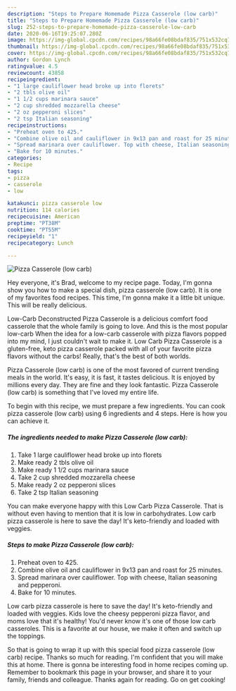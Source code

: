 ```yaml
---
description: "Steps to Prepare Homemade Pizza Casserole (low carb)"
title: "Steps to Prepare Homemade Pizza Casserole (low carb)"
slug: 252-steps-to-prepare-homemade-pizza-casserole-low-carb
date: 2020-06-16T19:25:07.280Z
image: https://img-global.cpcdn.com/recipes/98a66fe08bdaf835/751x532cq70/pizza-casserole-low-carb-recipe-main-photo.jpg
thumbnail: https://img-global.cpcdn.com/recipes/98a66fe08bdaf835/751x532cq70/pizza-casserole-low-carb-recipe-main-photo.jpg
cover: https://img-global.cpcdn.com/recipes/98a66fe08bdaf835/751x532cq70/pizza-casserole-low-carb-recipe-main-photo.jpg
author: Gordon Lynch
ratingvalue: 4.5
reviewcount: 43858
recipeingredient:
- "1 large cauliflower head broke up into florets"
- "2 tbls olive oil"
- "1 1/2 cups marinara sauce"
- "2 cup shredded mozzarella cheese"
- "2 oz pepperoni slices"
- "2 tsp Italian seasoning"
recipeinstructions:
- "Preheat oven to 425."
- "Combine olive oil and cauliflower in 9x13 pan and roast for 25 minutes."
- "Spread marinara over cauliflower. Top with cheese, Italian seasoning and pepperoni."
- "Bake for 10 minutes."
categories:
- Recipe
tags:
- pizza
- casserole
- low

katakunci: pizza casserole low 
nutrition: 114 calories
recipecuisine: American
preptime: "PT38M"
cooktime: "PT55M"
recipeyield: "1"
recipecategory: Lunch

---
```



![Pizza Casserole (low carb)](https://img-global.cpcdn.com/recipes/98a66fe08bdaf835/751x532cq70/pizza-casserole-low-carb-recipe-main-photo.jpg)

Hey everyone, it's Brad, welcome to my recipe page. Today, I'm gonna show you how to make a special dish, pizza casserole (low carb). It is one of my favorites food recipes. This time, I'm gonna make it a little bit unique. This will be really delicious.

Low-Carb Deconstructed Pizza Casserole is a delicious comfort food casserole that the whole family is going to love. And this is the most popular low-carb When the idea for a low-carb casserole with pizza flavors popped into my mind, I just couldn&#39;t wait to make it. Low Carb Pizza Casserole is a gluten-free, keto pizza casserole packed with all of your favorite pizza flavors without the carbs! Really, that&#39;s the best of both worlds.

Pizza Casserole (low carb) is one of the most favored of current trending meals in the world. It's easy, it is fast, it tastes delicious. It is enjoyed by millions every day. They are fine and they look fantastic. Pizza Casserole (low carb) is something that I've loved my entire life.


To begin with this recipe, we must prepare a few ingredients. You can cook pizza casserole (low carb) using 6 ingredients and 4 steps. Here is how you can achieve it.

<!--inarticleads1-->

##### The ingredients needed to make Pizza Casserole (low carb):

1. Take 1 large cauliflower head broke up into florets
1. Make ready 2 tbls olive oil
1. Make ready 1 1/2 cups marinara sauce
1. Take 2 cup shredded mozzarella cheese
1. Make ready 2 oz pepperoni slices
1. Take 2 tsp Italian seasoning


You can make everyone happy with this Low Carb Pizza Casserole. That is without even having to mention that it is low in carbohydrates. Low carb pizza casserole is here to save the day! It&#39;s keto-friendly and loaded with veggies. 

<!--inarticleads2-->

##### Steps to make Pizza Casserole (low carb):

1. Preheat oven to 425.
1. Combine olive oil and cauliflower in 9x13 pan and roast for 25 minutes.
1. Spread marinara over cauliflower. Top with cheese, Italian seasoning and pepperoni.
1. Bake for 10 minutes.


Low carb pizza casserole is here to save the day! It&#39;s keto-friendly and loaded with veggies. Kids love the cheesy pepperoni pizza flavor, and moms love that it&#39;s healthy! You&#39;d never know it&#39;s one of those low carb casseroles. This is a favorite at our house, we make it often and switch up the toppings. 

So that is going to wrap it up with this special food pizza casserole (low carb) recipe. Thanks so much for reading. I'm confident that you will make this at home. There is gonna be interesting food in home recipes coming up. Remember to bookmark this page in your browser, and share it to your family, friends and colleague. Thanks again for reading. Go on get cooking!
